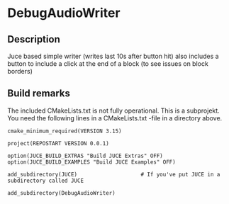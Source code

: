 # DebugAudioWriter
## Description
Juce based simple writer (writes last 10s after button hit)
also includes a button to include a click at the end of a block (to see issues on block borders)

## Build remarks
The included CMakeLists.txt is not fully operational. 
This is a subprojekt. You need the following lines in a CMakeLists.txt -file in a  directory above.

```console
cmake_minimum_required(VERSION 3.15)

project(REPOSTART VERSION 0.0.1)

option(JUCE_BUILD_EXTRAS "Build JUCE Extras" OFF)
option(JUCE_BUILD_EXAMPLES "Build JUCE Examples" OFF)

add_subdirectory(JUCE)                    # If you've put JUCE in a subdirectory called JUCE

add_subdirectory(DebugAudioWriter)
```

